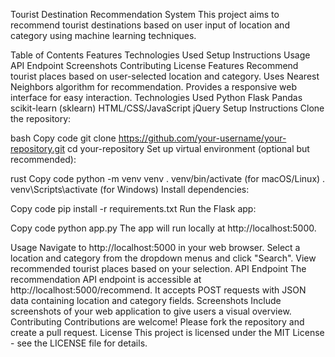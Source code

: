 Tourist Destination Recommendation System
This project aims to recommend tourist destinations based on user input of location and category using machine learning techniques.

Table of Contents
Features
Technologies Used
Setup Instructions
Usage
API Endpoint
Screenshots
Contributing
License
Features
Recommend tourist places based on user-selected location and category.
Uses Nearest Neighbors algorithm for recommendation.
Provides a responsive web interface for easy interaction.
Technologies Used
Python
Flask
Pandas
scikit-learn (sklearn)
HTML/CSS/JavaScript
jQuery
Setup Instructions
Clone the repository:

bash
Copy code
git clone https://github.com/your-username/your-repository.git
cd your-repository
Set up virtual environment (optional but recommended):

rust
Copy code
python -m venv venv
. venv/bin/activate  (for macOS/Linux)
. venv\Scripts\activate  (for Windows)
Install dependencies:

Copy code
pip install -r requirements.txt
Run the Flask app:

Copy code
python app.py
The app will run locally at http://localhost:5000.

Usage
Navigate to http://localhost:5000 in your web browser.
Select a location and category from the dropdown menus and click "Search".
View recommended tourist places based on your selection.
API Endpoint
The recommendation API endpoint is accessible at http://localhost:5000/recommend.
It accepts POST requests with JSON data containing location and category fields.
Screenshots
Include screenshots of your web application to give users a visual overview.
Contributing
Contributions are welcome! Please fork the repository and create a pull request.
License
This project is licensed under the MIT License - see the LICENSE file for details.
